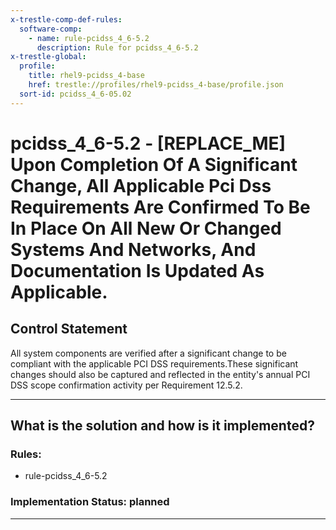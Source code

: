 ```yaml
---
x-trestle-comp-def-rules:
  software-comp:
    - name: rule-pcidss_4_6-5.2
      description: Rule for pcidss_4_6-5.2
x-trestle-global:
  profile:
    title: rhel9-pcidss_4-base
    href: trestle://profiles/rhel9-pcidss_4-base/profile.json
  sort-id: pcidss_4_6-05.02
---
```


# pcidss_4_6-5.2 - \[REPLACE_ME\] Upon Completion Of A Significant Change, All Applicable Pci Dss Requirements Are Confirmed To Be In Place On All New Or Changed Systems And Networks, And Documentation Is Updated As Applicable.

## Control Statement

All system components are verified after a significant change to be compliant with the
applicable PCI DSS requirements.These significant changes should also be captured and
reflected in the entity's annual PCI DSS scope confirmation activity per Requirement
12.5.2.

______________________________________________________________________

## What is the solution and how is it implemented?

<!-- For implementation status enter one of: implemented, partial, planned, alternative, not-applicable -->

<!-- Note that the list of rules under ### Rules: is read-only and changes will not be captured after assembly to JSON -->

<!-- Add control implementation description here for control: pcidss_4_6-5.2 -->

### Rules:

  - rule-pcidss_4_6-5.2

### Implementation Status: planned

______________________________________________________________________
